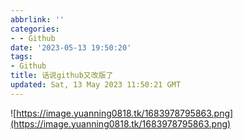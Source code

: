 ```yaml
---
abbrlink: ''
categories:
- - Github
date: '2023-05-13 19:50:20'
tags:
- Github
title: 话说github又改版了
updated: Sat, 13 May 2023 11:50:21 GMT
---
```

![https://image.yuanning0818.tk/1683978795863.png](https://image.yuanning0818.tk/1683978795863.png)
